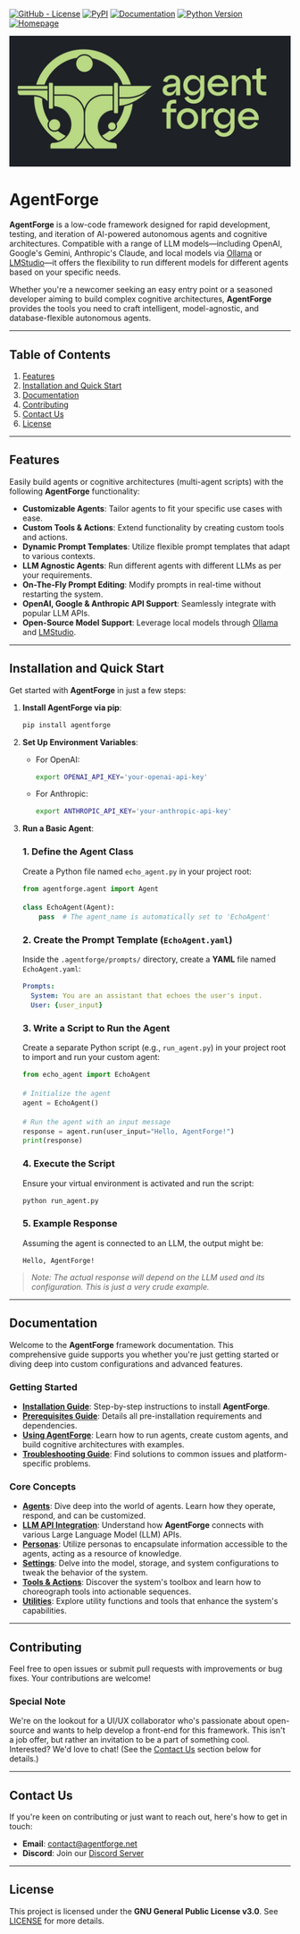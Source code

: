 [![GitHub - License](https://img.shields.io/github/license/DataBassGit/AgentForge?logo=github&style=plastic&color=green)](https://github.com/DataBassGit/AgentForge/blob/dev/LICENSE)
[![PyPI](https://img.shields.io/pypi/v/agentforge?logo=pypi&style=plastic&color=blue)](https://pypi.org/project/agentforge/)
[![Documentation](https://img.shields.io/badge/Docs-GitHub-blue?logo=github&style=plastic&color=green)](https://github.com/DataBassGit/AgentForge/tree/dev/docs)
[![Python Version](https://img.shields.io/badge/Python-3.11-blue?style=plastic&logo=python)](https://www.python.org/)
[![Homepage](https://img.shields.io/badge/Homepage-agentforge.net-green?style=plastic&logo=google-chrome)](https://agentforge.net/)

![AgentForge Logo](./docs/Images/AF-Banner.jpg)

# AgentForge

**AgentForge** is a low-code framework designed for rapid development, testing, and iteration of AI-powered autonomous agents and cognitive architectures. Compatible with a range of LLM models—including OpenAI, Google's Gemini, Anthropic's Claude, and local models via [Ollama](https://ollama.com) or [LMStudio](https://lmstudio.ai)—it offers the flexibility to run different models for different agents based on your specific needs.

Whether you're a newcomer seeking an easy entry point or a seasoned developer aiming to build complex cognitive architectures, **AgentForge** provides the tools you need to craft intelligent, model-agnostic, and database-flexible autonomous agents.

---

## Table of Contents

1. [Features](#features)
2. [Installation and Quick Start](#installation-and-quick-start)
3. [Documentation](#documentation)
4. [Contributing](#contributing)
5. [Contact Us](#contact-us)
6. [License](#license)

---

## Features

Easily build agents or cognitive architectures (multi-agent scripts) with the following **AgentForge** functionality:

- **Customizable Agents**: Tailor agents to fit your specific use cases with ease.
- **Custom Tools & Actions**: Extend functionality by creating custom tools and actions.
- **Dynamic Prompt Templates**: Utilize flexible prompt templates that adapt to various contexts.
- **LLM Agnostic Agents**: Run different agents with different LLMs as per your requirements.
- **On-The-Fly Prompt Editing**: Modify prompts in real-time without restarting the system.
- **OpenAI, Google & Anthropic API Support**: Seamlessly integrate with popular LLM APIs.
- **Open-Source Model Support**: Leverage local models through [Ollama](https://ollama.com) and [LMStudio](https://lmstudio.ai).

---

## Installation and Quick Start

Get started with **AgentForge** in just a few steps:

1. **Install AgentForge via pip**:

   ```bash
   pip install agentforge
   ```

2. **Set Up Environment Variables**:

   - For OpenAI:

     ```bash
     export OPENAI_API_KEY='your-openai-api-key'
     ```

   - For Anthropic:

     ```bash
     export ANTHROPIC_API_KEY='your-anthropic-api-key'
     ```

3. **Run a Basic Agent**:

   ### 1. Define the Agent Class

   Create a Python file named `echo_agent.py` in your project root:

   ```python
   from agentforge.agent import Agent
   
   class EchoAgent(Agent):
       pass  # The agent_name is automatically set to 'EchoAgent'
   ```
   
   ### 2. Create the Prompt Template (`EchoAgent.yaml`)

   Inside the `.agentforge/prompts/` directory, create a **YAML** file named `EchoAgent.yaml`:

   ```yaml
   Prompts:
     System: You are an assistant that echoes the user's input.
     User: {user_input}
   ```

   ### 3. Write a Script to Run the Agent

   Create a separate Python script (e.g., `run_agent.py`) in your project root to import and run your custom agent:

   ```python
   from echo_agent import EchoAgent

   # Initialize the agent
   agent = EchoAgent()

   # Run the agent with an input message
   response = agent.run(user_input="Hello, AgentForge!")
   print(response)
   ```

   ### 4. Execute the Script

   Ensure your virtual environment is activated and run the script:

   ```bash
   python run_agent.py
   ```

   ### 5. **Example Response**

   Assuming the agent is connected to an LLM, the output might be:

   ```
   Hello, AgentForge!
   ```

>*Note: The actual response will depend on the LLM used and its configuration. This is just a very crude example.*

---

## Documentation

Welcome to the **AgentForge** framework documentation. This comprehensive guide supports you whether you're just getting started or diving deep into custom configurations and advanced features.

### **Getting Started**

- **[Installation Guide](docs/Guides/InstallationGuide.md)**: Step-by-step instructions to install **AgentForge**.
- **[Prerequisites Guide](docs/Guides/PrerequisitesGuide.md)**: Details all pre-installation requirements and dependencies.
- **[Using AgentForge](docs/Guides/UsingAgentForge.md)**: Learn how to run agents, create custom agents, and build cognitive architectures with examples.
- **[Troubleshooting Guide](docs/Guides/TroubleshootingGuide.md)**: Find solutions to common issues and platform-specific problems.

### **Core Concepts**

- **[Agents](docs/Agents/Agents.md)**: Dive deep into the world of agents. Learn how they operate, respond, and can be customized.
- **[LLM API Integration](docs/LLMs/LLMs.md)**: Understand how **AgentForge** connects with various Large Language Model (LLM) APIs.
- **[Personas](docs/Personas/Personas.md)**: Utilize personas to encapsulate information accessible to the agents, acting as a resource of knowledge.
- **[Settings](docs/Settings/Settings.md)**: Delve into the model, storage, and system configurations to tweak the behavior of the system.
- **[Tools & Actions](docs/ToolsAndActions/Overview.md)**: Discover the system's toolbox and learn how to choreograph tools into actionable sequences.
- **[Utilities](docs/Utils/UtilsOverview.md)**: Explore utility functions and tools that enhance the system's capabilities.


---

## Contributing

Feel free to open issues or submit pull requests with improvements or bug fixes. Your contributions are welcome!

### Special Note
We're on the lookout for a UI/UX collaborator who's passionate about open-source and wants to help develop a front-end for this framework. This isn't a job offer, but rather an invitation to be a part of something cool. Interested? We'd love to chat! (See the [Contact Us](#contact-us) section below for details.)

---

## Contact Us

If you're keen on contributing or just want to reach out, here's how to get in touch:

- **Email**: contact@agentforge.net
- **Discord**: Join our [Discord Server](https://discord.gg/ttpXHUtCW6)

---

## License

This project is licensed under the **GNU General Public License v3.0**. See [LICENSE](LICENSE) for more details.
